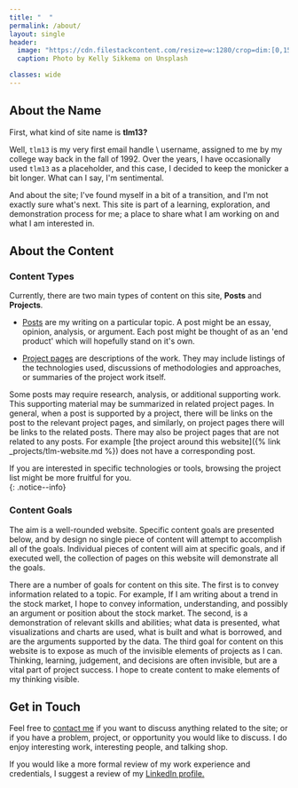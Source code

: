 ```yaml
---
title: "  "
permalink: /about/
layout: single
header:
  image: "https://cdn.filestackcontent.com/resize=w:1280/crop=dim:[0,155,1280,380]/compress/pTQqXXWOQuWmvDyLMC0n"
  caption: Photo by Kelly Sikkema on Unsplash

classes: wide
---
```


## About the Name  
First, what kind of site name is **tlm13?**  

Well, `tlm13` is my very first email handle \ username, assigned to me by my college way back in the fall of 1992. Over the years, I have occasionally used `tlm13` as a placeholder, and this case, I decided to keep the monicker a bit longer. What can I say, I'm sentimental.  

And about the site; I've found myself in a bit of a transition, and I'm not exactly sure what's next. This site is part of a learning, exploration, and demonstration process for me; a place to share what I am working on and what I am interested in.  


## About the Content  

### Content Types  
Currently, there are two main types of content on this site, **Posts** and **Projects**.  

- [Posts](/posts) are my writing on a particular topic. A post might be an essay, opinion, analysis, or argument. Each post might be thought of as an 'end product' which will hopefully stand on it's own.  

- [Project pages](/projects) are descriptions of the work. They may include listings of the technologies used, discussions of methodologies and approaches, or summaries of the project work itself.  

Some posts may require research, analysis, or additional supporting work. This supporting material may be summarized in related project pages. In general, when a post is supported by a project, there will be links on the post to the relevant project pages, and similarly, on project pages there will be links to the related posts. There may also be project pages that are not related to any posts. For example [the project around this website]({% link _projects/tlm-website.md %}) does not have a corresponding post.  

If you are interested in specific technologies or tools, browsing the project list might be more fruitful for you.  
{: .notice--info}  


### Content Goals  
The aim is a well-rounded website. Specific content goals are presented below, and by design no single piece of content will attempt to accomplish all of the goals. Individual pieces of content will aim at specific goals, and if executed well, the collection of pages on this website will demonstrate all the goals.  

There are a number of goals for content on this site. The first is to convey information related to a topic. For example, If I am writing about a trend in the stock market, I hope to convey information, understanding, and possibly an argument or position about the stock market. The second, is a demonstration of relevant skills and abilities; what data is presented, what visualizations and charts are used, what is built and what is borrowed, and are the arguments supported by the data. The third goal for content on this website is to expose as much of the invisible elements of projects as I can. Thinking, learning, judgement, and decisions are often invisible, but are a vital part of project success. I hope to create content to make elements of my thinking visible.  


## Get in Touch   
Feel free to [contact me](/contact/) if you want to discuss anything related to the site; or if you have a problem, project, or opportunity you would like to discuss. I do enjoy interesting work, interesting people, and talking shop.   

If you would like a more formal review of my work experience and credentials, I suggest a review of my [LinkedIn profile.](https://www.linkedin.com/in/mcmasty/)  

